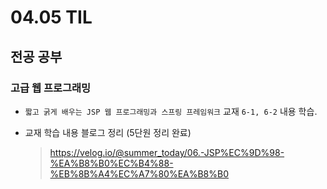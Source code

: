<h1> 04.05 TIL </h1>

## 전공 공부
###  고급 웹 프로그래밍 
  - `짧고 굵게 배우는 JSP 웹 프로그래밍과 스프링 프레임워크` 교재 `6-1, 6-2` 내용 학습.

  - 교재 학습 내용 블로그 정리 (5단원 정리 완료)
     > https://velog.io/@summer_today/06.-JSP%EC%9D%98-%EA%B8%B0%EC%B4%88-%EB%8B%A4%EC%A7%80%EA%B8%B0
